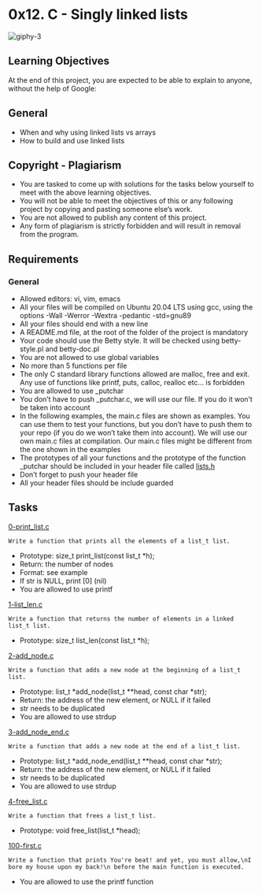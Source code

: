 # 0x12. C - Singly linked lists
![giphy-3](https://user-images.githubusercontent.com/85158665/214794846-26817fc7-40e9-4a3b-93d1-868dbadedcc1.gif)

## Learning Objectives
At the end of this project, you are expected to be able to explain to anyone, without the help of Google:

## General
* When and why using linked lists vs arrays
* How to build and use linked lists

## Copyright - Plagiarism
* You are tasked to come up with solutions for the tasks below yourself to meet with the above learning objectives.
* You will not be able to meet the objectives of this or any following project by copying and pasting someone else’s work.
* You are not allowed to publish any content of this project.
* Any form of plagiarism is strictly forbidden and will result in removal from the program.

## Requirements
### General
* Allowed editors: vi, vim, emacs
* All your files will be compiled on Ubuntu 20.04 LTS using gcc, using the options -Wall -Werror -Wextra -pedantic -std=gnu89
* All your files should end with a new line
* A README.md file, at the root of the folder of the project is mandatory
* Your code should use the Betty style. It will be checked using betty-style.pl and betty-doc.pl
* You are not allowed to use global variables
* No more than 5 functions per file
* The only C standard library functions allowed are malloc, free and exit. Any use of functions like printf, puts, calloc, realloc etc… is forbidden
* You are allowed to use _putchar
* You don’t have to push _putchar.c, we will use our file. If you do it won’t be taken into account
* In the following examples, the main.c files are shown as examples. You can use them to test your functions, but you don’t have to push them to your repo (if you do we won’t take them into account). We will use our own main.c files at compilation. Our main.c files might be different from the one shown in the examples
* The prototypes of all your functions and the prototype of the function _putchar should be included in your header file called [lists.h](./lists.h)
* Don’t forget to push your header file
* All your header files should be include guarded

## Tasks

[0-print_list.c](./0-print_list.c)
```
Write a function that prints all the elements of a list_t list.
```
* Prototype: size_t print_list(const list_t *h);
* Return: the number of nodes
* Format: see example
* If str is NULL, print [0] (nil)
* You are allowed to use printf

[1-list_len.c](./1-list_len.c)
```
Write a function that returns the number of elements in a linked list_t list.
```
* Prototype: size_t list_len(const list_t *h);

[2-add_node.c](./2-add_node.c)
```
Write a function that adds a new node at the beginning of a list_t list.
```
* Prototype: list_t *add_node(list_t **head, const char *str);
* Return: the address of the new element, or NULL if it failed
* str needs to be duplicated
* You are allowed to use strdup

[3-add_node_end.c](./3-add_node_end.c)
```
Write a function that adds a new node at the end of a list_t list.
```
* Prototype: list_t *add_node_end(list_t **head, const char *str);
* Return: the address of the new element, or NULL if it failed
* str needs to be duplicated
* You are allowed to use strdup

[4-free_list.c](./4-free_list.c)
```
Write a function that frees a list_t list.
```
* Prototype: void free_list(list_t *head);


[100-first.c](./100-first.c)
```
Write a function that prints You're beat! and yet, you must allow,\nI bore my house upon my back!\n before the main function is executed.
```
* You are allowed to use the printf function

